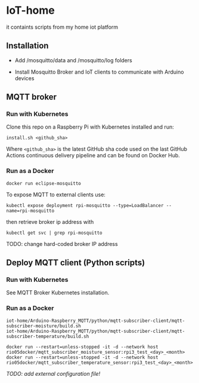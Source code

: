 # IoT-home
it containts scripts from my home iot platform

## Installation 

* Add /mosquitto/data and /mosquitto/log folders 

* Install Mosquitto Broker and IoT clients to communicate with Arduino devices

## MQTT broker

### Run with Kubernetes

Clone this repo on a Raspberry Pi with Kubernetes installed and run:

```console
install.sh <github_sha>
```

Where `<github_sha>` is the latest GitHub sha code used on the last GitHub Actions continuous delivery pipeline and can be found on Docker Hub.

### Run as a Docker

```console
docker run eclipse-mosquitto
```

To expose MQTT to external clients use: 

```console
kubectl expose deployment rpi-mosquitto --type=LoadBalancer --name=rpi-mosquitto
```

then retrieve broker ip address with 

```console
kubectl get svc | grep rpi-mosquitto
```

TODO: change hard-coded broker IP address

## Deploy MQTT client (Python scripts)

### Run with Kubernetes

See MQTT Broker Kubernetes installation.

### Run as a Docker

```console
iot-home/Arduino-Raspberry_MQTT/python/mqtt-subscriber-client/mqtt-subscriber-moisture/build.sh
iot-home/Arduino-Raspberry_MQTT/python/mqtt-subscriber-client/mqtt-subscriber-temperature/build.sh

docker run --restart=unless-stopped -it -d --network host rio05docker/mqtt_subscriber_moisture_sensor:rpi3_test_<day>_<month>
docker run --restart=unless-stopped -it -d --network host rio05docker/mqtt_subscriber_temperature_sensor:rpi3_test_<day>_<month>
```

*TODO: add external configuration file!*

